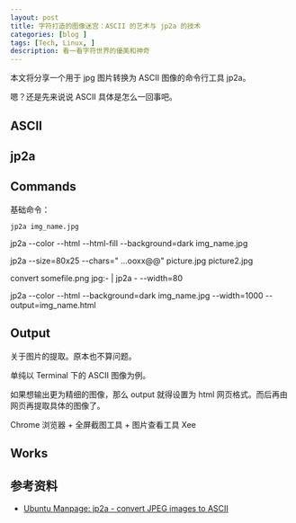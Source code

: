 ```yaml
---
layout: post
title: 字符打造的图像迷宫：ASCII 的艺术与 jp2a 的技术
categories: [blog ]
tags: [Tech, Linux, ]
description: 看一看字符世界的優美和神奇
---
```



本文将分享一个用于 jpg 图片转换为 ASCII 图像的命令行工具 jp2a。

嗯？还是先来说说 ASCII 具体是怎么一回事吧。

## ASCII




## jp2a


## Commands

基础命令：

```jp2a img_name.jpg```


jp2a --color --html --html-fill --background=dark  img_name.jpg

jp2a --size=80x25 --chars=" ...ooxx@@" picture.jpg picture2.jpg

convert somefile.png jpg:- | jp2a - --width=80

jp2a --color --html --background=dark img_name.jpg --width=1000 --output=img_name.html


## Output

关于图片的提取。原本也不算问题。

单纯以 Terminal 下的 ASCII 图像为例。

如果想输出更为精细的图像，那么 output 就得设置为 html 网页格式。而后再由网页再提取具体的图像了。






Chrome 浏览器 + 全屏截图工具 + 图片查看工具 Xee

## Works



## 参考资料

* [Ubuntu Manpage: jp2a - convert JPEG images to ASCII](http://manpages.ubuntu.com/manpages/karmic/man1/jp2a.1.html)
